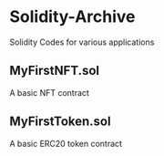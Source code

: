 # Solidity-Archive
Solidity Codes for various applications

## MyFirstNFT.sol
A basic NFT contract

## MyFirstToken.sol
A basic ERC20 token contract
